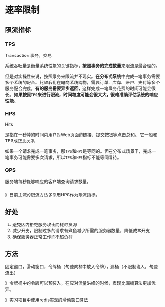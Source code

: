# 速率限制

## 限流指标

### TPS

Transaction 事务，交易

系统吞吐量是衡量系统性能的关键指标，**按照事务的完成数量**来限流是最合理的。

但是对实操性来说，按照事务来限流并不现实。**在分布式系统**中完成一笔事务需要多个系统的配合。比如我们在电商系统购物，需要订单、库存、账户、支付等多个服务配合完成，**有的服务需要异步返回**，这样完成一笔事务花费的时间可能会很长。**如果按照`TPS`来进行限流，时间粒度可能会很大大，很难准确评估系统的响应性能**。

### HPS

Hits

是指在一秒钟的时间内用户对Web页面的链接、提交按钮等点击总和。 它一般和TPS成正比关系

如果一个请求完成一笔事务，那`TPS`和`HPS`是等同的。但在分布式场景下，完成一笔事务可能需要多次请求，所以`TPS`和`HPS`指标不能等同看待。

### QPS

服务端每秒能够响应的客户端查询请求数量。

### 

》目前主流的限流方法多采用HPS作为限流指标。

## 好处

1. 避免因为拒绝服务攻击而耗尽资源
1. 减少开支，限制过多的请求有煮鱼减少所需的服务器数量，降低成本开支
1. 确保服务器正常工作而不超负荷

## 方法

固定窗口，滑动窗口，令牌桶（匀速向桶中放入令牌），漏桶（不限制流入，匀速流出）

》令牌桶中的令牌可以预装入，在应对流量洪峰的时候，表现比漏桶算法更加优异。

》实习项目中使用redis实现的滑动窗口算法

